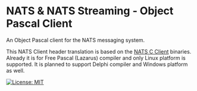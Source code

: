 # NATS &amp; NATS Streaming - Object Pascal Client

An Object Pascal client for the NATS messaging system.

This NATS Client header translation is based on the [NATS C Client](https://github.com/nats-io/nats.c) binaries. Already it is for Free Pascal (Lazarus) compiler and only Linux platform is supported. It is planned to support Delphi compiler and Windows platform as well.

[![License: MIT](https://img.shields.io/badge/License-MIT-yellow.svg)](https://opensource.org/licenses/MIT)
